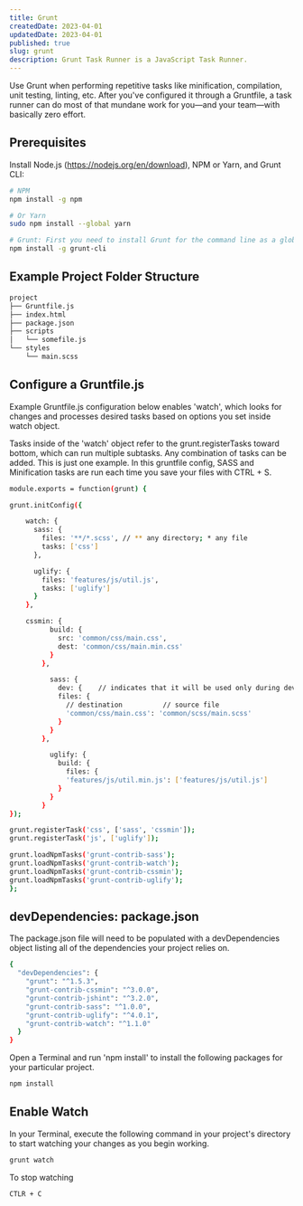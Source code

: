 ```yaml
---
title: Grunt
createdDate: 2023-04-01
updatedDate: 2023-04-01
published: true
slug: grunt
description: Grunt Task Runner is a JavaScript Task Runner.
---
```


Use Grunt when performing repetitive tasks like minification, compilation, unit testing, linting, etc. After you've configured it through a Gruntfile, a task runner can do most of that mundane work for you—and your team—with basically zero effort.

## Prerequisites

Install Node.js (https://nodejs.org/en/download), NPM or Yarn, and Grunt CLI:

```bash
# NPM
npm install -g npm

# Or Yarn
sudo npm install --global yarn

# Grunt: First you need to install Grunt for the command line as a global module, after which you have grunt command available globally.
npm install -g grunt-cli
```

## Example Project Folder Structure
```bash
project
├── Gruntfile.js
├── index.html
├── package.json
├── scripts
│   └── somefile.js
└── styles
    └── main.scss
```

## Configure a Gruntfile.js

Example Gruntfile.js configuration below enables 'watch', which looks for changes and processes desired tasks based on options you set inside watch object. 

Tasks inside of the 'watch' object refer to the grunt.registerTasks toward bottom, which can run multiple subtasks. Any combination of tasks can be added. This is just one example. In this gruntfile config, SASS and Minification tasks are run each time you save your files with CTRL + S.

```bash
module.exports = function(grunt) {

grunt.initConfig({

	watch: {
	  sass: {
	    files: '**/*.scss', // ** any directory; * any file
	    tasks: ['css']
	  },

	  uglify: {
	    files: 'features/js/util.js',
	    tasks: ['uglify']
	  }
	},

	cssmin: {
          build: {
            src: 'common/css/main.css',
            dest: 'common/css/main.min.css'
          }
        },

          sass: {
            dev: {    // indicates that it will be used only during development
            files: {
              // destination          // source file
              'common/css/main.css': 'common/scss/main.scss'
            }
          }
        },

          uglify: {
            build: {
              files: {
              'features/js/util.min.js': ['features/js/util.js']
            }
          }
        }	
});

grunt.registerTask('css', ['sass', 'cssmin']);
grunt.registerTask('js', ['uglify']);

grunt.loadNpmTasks('grunt-contrib-sass');
grunt.loadNpmTasks('grunt-contrib-watch');
grunt.loadNpmTasks('grunt-contrib-cssmin');
grunt.loadNpmTasks('grunt-contrib-uglify');
};
```

## devDependencies: package.json

The package.json file will need to be populated with a devDependencies object listing all of the dependencies your project relies on. 

```bash
{
  "devDependencies": {
    "grunt": "^1.5.3",
    "grunt-contrib-cssmin": "^3.0.0",
    "grunt-contrib-jshint": "^3.2.0",
    "grunt-contrib-sass": "^1.0.0",
    "grunt-contrib-uglify": "^4.0.1",
    "grunt-contrib-watch": "^1.1.0"
  }
}

```

Open a Terminal and run 'npm install' to install the following packages for your particular project.


```bash
npm install
```

## Enable Watch

In your Terminal, execute the following command in your project's directory to start watching your changes as you begin working.

```bash
grunt watch
```

To stop watching

```bash
CTLR + C
```

